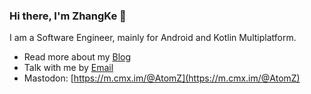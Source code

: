 ### Hi there, I'm ZhangKe 👋

I am a Software Engineer, mainly for Android and Kotlin Multiplatform.

- Read more about my [Blog](https://zhangke.space/)
- Talk with me by [Email](mailto:kezhang404@gmail.com)
- Mastodon: [https://m.cmx.im/@AtomZ](https://m.cmx.im/@AtomZ)
